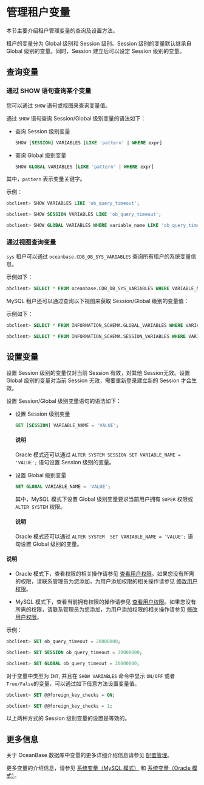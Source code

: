 # 管理租户变量

本节主要介绍租户管理变量的查询及设置方法。

租户的变量分为 Global 级别和 Session 级别。Session 级别的变量默认继承自 Global 级别的变量。同时，Session 建立后可以设定 Session 级别的变量。

## 查询变量

### 通过 SHOW 语句查询某个变量

您可以通过 `SHOW` 语句或视图来查询变量值。

通过 `SHOW` 语句查询 Session/Global 级别变量的语法如下：

* 查询 Session 级别变量

  ```sql
  SHOW [SESSION] VARIABLES [LIKE 'pattern' | WHERE expr]
  ```

* 查询 Global 级别变量

  ```sql
  SHOW GLOBAL VARIABLES [LIKE 'pattern' | WHERE expr]
  ```

其中，`pattern` 表示变量关键字。

示例：

```sql
obclient> SHOW VARIABLES LIKE 'ob_query_timeout';

obclient> SHOW SESSION VARIABLES LIKE 'ob_query_timeout';

obclient> SHOW GLOBAL VARIABLES WHERE variable_name LIKE 'ob_query_timeout';
```

### 通过视图查询变量

`sys` 租户可以通过 `oceanbase.CDB_OB_SYS_VARIABLES` 查询所有租户的系统变量信息。

示例如下：

```sql
obclient> SELECT * FROM oceanbase.CDB_OB_SYS_VARIABLES WHERE VARIABLE_NAME = 'ob_query_timeout';
```

MySQL 租户还可以通过查询以下视图来获取 Session/Global 级别的变量值：

示例如下：

```sql
obclient> SELECT * FROM INFORMATION_SCHEMA.GLOBAL_VARIABLES WHERE VARIABLE_NAME = 'ob_query_timeout';

obclient> SELECT * FROM INFORMATION_SCHEMA.SESSION_VARIABLES WHERE VARIABLE_NAME = 'ob_query_timeout';
```

## 设置变量

设置 Session 级别的变量仅对当前 Session 有效，对其他 Session无效。设置 Global 级别的变量对当前 Session 无效，需要重新登录建立新的 Session 才会生效。

设置 Session/Global 级别变量语句的语法如下：

* 设置 Session 级别变量

  ```sql
  SET [SESSION] VARIABLE_NAME = 'VALUE';
  ```

  <main id="notice" type='explain'>
    <h4>说明</h4>
    <p>Oracle 模式还可以通过 <code>ALTER SYSTEM SESSION SET VARIABLE_NAME = 'VALUE';</code> 语句设置 Session 级别的变量。</p>
  </main>

* 设置 Global 级别变量

  ```sql
  SET GLOBAL VARIABLE_NAME = 'VALUE';
  ```

  其中，MySQL 模式下设置 Global 级别变量要求当前用户拥有 `SUPER` 权限或 `ALTER SYSTEM` 权限。

  <main id="notice" type='explain'>
    <h4>说明</h4>
    <p>Oracle 模式还可以通过 <code>ALTER SYSTEM  SET VARIABLE_NAME = 'VALUE';</code> 语句设置 Global 级别的变量。
  </main>

<main id="notice" type='explain'>
    <h4>说明</h4>
    <ul>
    <li>
    <p>Oracle 模式下，查看权限的相关操作请参见 <a href="./5.manage-users-and-permissions/2.oracle-mode/4.view-user-permissions-of-oracle-mode.md">查看用户权限</a>。如果您没有所需的权限，请联系管理员为您添加，为用户添加权限的相关操作请参见 <a href="./5.manage-users-and-permissions/2.oracle-mode/5.modify-user-permissions-of-oracle-mode.md">修改用户权限</a>。</p>
    </li>
    <li>
    <p>MySQL 模式下，查看当前拥有权限的操作请参见 <a href="./5.manage-users-and-permissions/3.mysql-mode/4.view-user-permissions-of-mysql-mode.md">查看用户权限</a>。如果您没有所需的权限，请联系管理员为您添加，为用户添加权限的相关操作请参见 <a href="./5.manage-users-and-permissions/3.mysql-mode/5.modify-user-permissions-of-mysql-mode.md">修改用户权限</a>。</p>
    </li>
    </ul>
</main>

示例：

```sql
obclient> SET ob_query_timeout = 20000000;

obclient> SET SESSION ob_query_timeout = 20000000;

obclient> SET GLOBAL ob_query_timeout = 20000000;
```

对于变量中类型为 `INT`, 并且在 `SHOW VARIABLES` 命令中显示 `ON/OFF` 或者 `True/False`的变量，可以通过如下任意方法设置变量值。

```sql
obclient> SET @@foreign_key_checks = ON;

obclient> SET @@foreign_key_checks = 1;
```

以上两种方式的 Session 级别变量的设置是等效的。

## 更多信息

关于 OceanBase 数据库中变量的更多详细介绍信息请参见 [配置管理](../2.configuration-management/1.configuration-management-introduction.md)。

更多变量的介绍信息，请参见 [系统变量（MySQL 模式）](../../../5.system-reference/2.system-variable-of-mysql-mode/1.overview-of-system-variables-of-mysql-mode.md) 和 [系统变量（Oracle 模式）](../../../5.system-reference/3.system-variable-of-oracle-mode/1.overview-of-system-variables-of-oracle-mode.md)。
